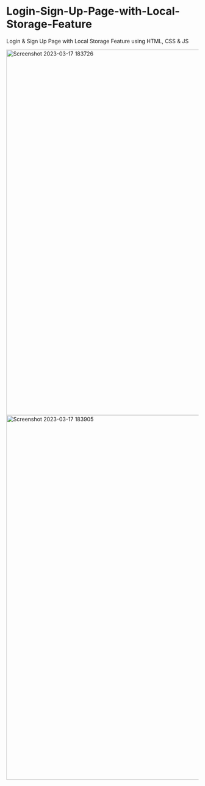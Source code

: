 # Login-Sign-Up-Page-with-Local-Storage-Feature
Login &amp; Sign Up Page with Local Storage Feature using HTML, CSS &amp; JS


<img width="959" alt="Screenshot 2023-03-17 183726" src="https://user-images.githubusercontent.com/56781049/225914739-977c405b-efcd-4ec9-9c93-9cac5a99d45b.png">

<img width="957" alt="Screenshot 2023-03-17 183905" src="https://user-images.githubusercontent.com/56781049/225914751-189f6387-a622-4a85-9adc-476c638cc0ea.png">
